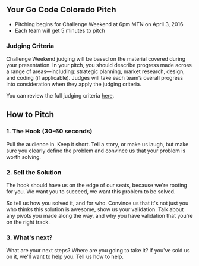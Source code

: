 ## Your Go Code Colorado Pitch 
- Pitching begins for Challenge Weekend at 6pm MTN on April 3, 2016
- Each team will get 5 minutes to pitch

### Judging Criteria 
Challenge Weekend judging will be based on the material covered during your presentation. In your pitch, you should describe progress made across a range of areas—including: strategic planning, market research, design, and coding (if applicable). Judges will take each team’s overall progress into consideration when they apply the judging criteria.

You can review the full judging criteria [here](http://gocode.colorado.gov/2015-16-judging-criteria/).

## How to Pitch

### 1. The Hook (30-60 seconds)

Pull the audience in. Keep it short.
Tell a story, or make us laugh, but make sure you clearly define the problem and convince us that your problem is worth solving.

### 2. Sell the Solution

The hook should have us on the edge of our seats, because we're rooting for you. We want you to succeed, we want this problem to be solved.

So tell us how you solved it, and for who. Convince us that it's not just you who thinks this solution is awesome, show us your validation. Talk about any pivots you made along the way, and why you have validation that you're on the right track. 

### 3. What's next?

What are your next steps? 
Where are you going to take it? 
If you've sold us on it, we'll want to help you. Tell us how to help.


